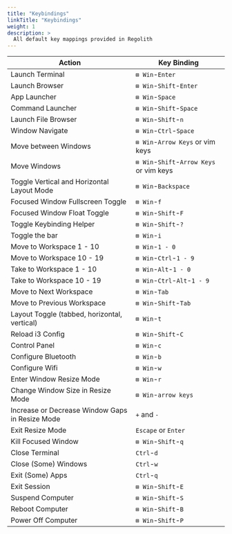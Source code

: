 ```yaml
---
title: "Keybindings"
linkTitle: "Keybindings"
weight: 1
description: >
  All default key mappings provided in Regolith
---
```


| Action | Key Binding |
|-------------|-------------|
|Launch Terminal|`⊞ Win`-`Enter`|
|Launch Browser|`⊞ Win`-`Shift`-`Enter`|
|App Launcher|`⊞ Win`-`Space`|
|Command Launcher|`⊞ Win`-`Shift`-`Space`|
|Launch File Browser|`⊞ Win`-`Shift`-`n`|
|Window Navigate|`⊞ Win`-`Ctrl`-`Space`|
|Move between Windows|`⊞ Win`-`Arrow Keys` or vim keys|
|Move Windows|`⊞ Win`-`Shift`-`Arrow Keys` or vim keys|
|Toggle Vertical and Horizontal Layout Mode|`⊞ Win`-`Backspace`|
|Focused Window Fullscreen Toggle|`⊞ Win`-`f`|
|Focused Window Float Toggle|`⊞ Win`-`Shift`-`F`|
|Toggle Keybinding Helper|`⊞ Win`-`Shift`-`?`|
|Toggle the bar|`⊞ Win`-`i`|
|Move to Workspace 1 - 10|`⊞ Win`-`1 - 0`|
|Move to Workspace 10 - 19|`⊞ Win`-`Ctrl`-`1 - 9`|
|Take to Workspace 1 - 10|`⊞ Win`-`Alt`-`1 - 0`|
|Take to Workspace 10 - 19|`⊞ Win`-`Ctrl`-`Alt`-`1 - 9`|
|Move to Next Workspace|`⊞ Win`-`Tab`|
|Move to Previous Workspace|`⊞ Win`-`Shift`-`Tab`|
|Layout Toggle (tabbed, horizontal, vertical)|`⊞ Win`-`t`
|Reload i3 Config|`⊞ Win`-`Shift`-`C`|
|Control Panel|`⊞ Win`-`c`|
|Configure Bluetooth|`⊞ Win`-`b`|
|Configure Wifi|`⊞ Win`-`w`|
|Enter Window Resize Mode|`⊞ Win`-`r`|
|Change Window Size in Resize Mode|`⊞ Win`-`arrow keys`|
|Increase or Decrease Window Gaps in Resize Mode|`+` and `-`|
|Exit Resize Mode|`Escape` or `Enter`|
|Kill Focused Window|`⊞ Win`-`Shift`-`q`|
|Close Terminal|`Ctrl`-`d`|
|Close (Some) Windows|`Ctrl`-`w`|
|Exit (Some) Apps|`Ctrl`-`q`|
|Exit Session|`⊞ Win`-`Shift`-`E`|
|Suspend Computer|`⊞ Win`-`Shift`-`S`|
|Reboot Computer|`⊞ Win`-`Shift`-`B`|
|Power Off Computer|`⊞ Win`-`Shift`-`P`|
